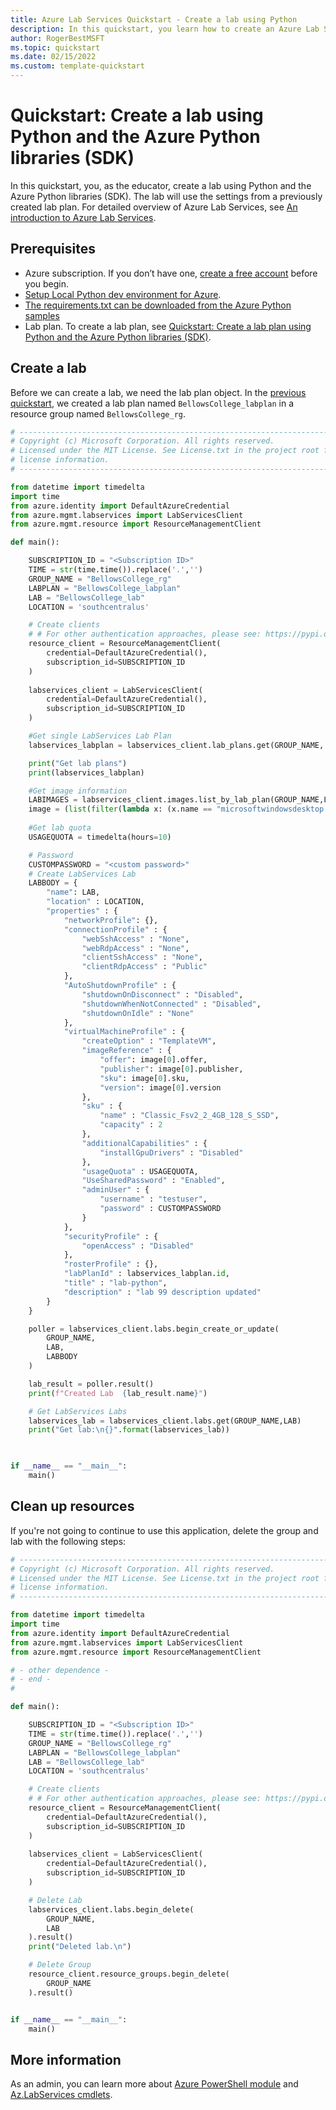 ```yaml
---
title: Azure Lab Services Quickstart - Create a lab using Python
description: In this quickstart, you learn how to create an Azure Lab Services lab using Python and the Azure Python libraries (SDK).
author: RogerBestMSFT
ms.topic: quickstart
ms.date: 02/15/2022
ms.custom: template-quickstart
---
```


# Quickstart: Create a lab using Python and the Azure Python libraries (SDK)

In this quickstart, you, as the educator, create a lab using Python and the Azure Python libraries (SDK).  The lab will use the settings from a previously created lab plan.  For detailed overview of Azure Lab Services, see [An introduction to Azure Lab Services](lab-services-overview.md).

## Prerequisites

- Azure subscription.  If you don’t have one, [create a free account](https://azure.microsoft.com/free/) before you begin.
- [Setup Local Python dev environment for Azure](https://docs.microsoft.com/azure/developer/python/configure-local-development-environment?tabs=windows%2Capt%2Ccmd).
- [The requirements.txt can be downloaded from the Azure Python samples](https://github.com/RogerBestMsft/azure-samples-python-management/blob/rbest_ALSSample/samples/labservices/requirements.txt)
- Lab plan. To create a lab plan, see [Quickstart: Create a lab plan using Python and the Azure Python libraries (SDK)](quick-create-lab-plan-python.md).

## Create a lab

Before we can create a lab, we need the lab plan object.  In the [previous quickstart](quick-create-lab-plan-python.md), we created a lab plan named `BellowsCollege_labplan` in a resource group named `BellowsCollege_rg`.

```python
# --------------------------------------------------------------------------
# Copyright (c) Microsoft Corporation. All rights reserved.
# Licensed under the MIT License. See License.txt in the project root for
# license information.
# --------------------------------------------------------------------------

from datetime import timedelta
import time
from azure.identity import DefaultAzureCredential
from azure.mgmt.labservices import LabServicesClient
from azure.mgmt.resource import ResourceManagementClient

def main():

    SUBSCRIPTION_ID = "<Subscription ID>"
    TIME = str(time.time()).replace('.','')
    GROUP_NAME = "BellowsCollege_rg"
    LABPLAN = "BellowsCollege_labplan"
    LAB = "BellowsCollege_lab"
    LOCATION = 'southcentralus'    

    # Create clients
    # # For other authentication approaches, please see: https://pypi.org/project/azure-identity/
    resource_client = ResourceManagementClient(
        credential=DefaultAzureCredential(),
        subscription_id=SUBSCRIPTION_ID
    )
    
    labservices_client = LabServicesClient(
        credential=DefaultAzureCredential(),
        subscription_id=SUBSCRIPTION_ID
    )

    #Get single LabServices Lab Plan
    labservices_labplan = labservices_client.lab_plans.get(GROUP_NAME, LABPLAN)

    print("Get lab plans")
    print(labservices_labplan)

    #Get image information
    LABIMAGES = labservices_client.images.list_by_lab_plan(GROUP_NAME,LABPLAN)
    image = (list(filter(lambda x: (x.name == "microsoftwindowsdesktop.windows-11.win11-21h2-pro"), LABIMAGES)))
    
    #Get lab quota
    USAGEQUOTA = timedelta(hours=10)

    # Password
    CUSTOMPASSWORD = "<custom password>"
    # Create LabServices Lab
    LABBODY = {
        "name": LAB,
        "location" : LOCATION,
        "properties" : {
            "networkProfile": {},
            "connectionProfile" : {
                "webSshAccess" : "None",
                "webRdpAccess" : "None",
                "clientSshAccess" : "None",
                "clientRdpAccess" : "Public"
            },
            "AutoShutdownProfile" : {
                "shutdownOnDisconnect" : "Disabled",
                "shutdownWhenNotConnected" : "Disabled",
                "shutdownOnIdle" : "None"
            },
            "virtualMachineProfile" : {
                "createOption" : "TemplateVM",
                "imageReference" : {
                    "offer": image[0].offer,
                    "publisher": image[0].publisher,
                    "sku": image[0].sku,
                    "version": image[0].version
                },
                "sku" : {
                    "name" : "Classic_Fsv2_2_4GB_128_S_SSD",
                    "capacity" : 2
                },
                "additionalCapabilities" : {
                    "installGpuDrivers" : "Disabled"
                },
                "usageQuota" : USAGEQUOTA,
                "UseSharedPassword" : "Enabled",
                "adminUser" : {
                    "username" : "testuser",
                    "password" : CUSTOMPASSWORD
                }
            },
            "securityProfile" : {
                "openAccess" : "Disabled"
            },
            "rosterProfile" : {},
            "labPlanId" : labservices_labplan.id,
            "title" : "lab-python",
            "description" : "lab 99 description updated"
        }
    }

    poller = labservices_client.labs.begin_create_or_update(
        GROUP_NAME,
        LAB,
        LABBODY
    )

    lab_result = poller.result()
    print(f"Created Lab  {lab_result.name}")

    # Get LabServices Labs
    labservices_lab = labservices_client.labs.get(GROUP_NAME,LAB)
    print("Get lab:\n{}".format(labservices_lab))
    


if __name__ == "__main__":
    main()


```

## Clean up resources

If you're not going to continue to use this application, delete
the group and lab with the following steps:

```python
# --------------------------------------------------------------------------
# Copyright (c) Microsoft Corporation. All rights reserved.
# Licensed under the MIT License. See License.txt in the project root for
# license information.
# --------------------------------------------------------------------------

from datetime import timedelta
import time
from azure.identity import DefaultAzureCredential
from azure.mgmt.labservices import LabServicesClient
from azure.mgmt.resource import ResourceManagementClient

# - other dependence -
# - end -
#

def main():

    SUBSCRIPTION_ID = "<Subscription ID>"
    TIME = str(time.time()).replace('.','')
    GROUP_NAME = "BellowsCollege_rg"
    LABPLAN = "BellowsCollege_labplan"
    LAB = "BellowsCollege_lab"
    LOCATION = 'southcentralus'    

    # Create clients
    # # For other authentication approaches, please see: https://pypi.org/project/azure-identity/
    resource_client = ResourceManagementClient(
        credential=DefaultAzureCredential(),
        subscription_id=SUBSCRIPTION_ID
    )
    
    labservices_client = LabServicesClient(
        credential=DefaultAzureCredential(),
        subscription_id=SUBSCRIPTION_ID
    )

    # Delete Lab
    labservices_client.labs.begin_delete(
        GROUP_NAME,
        LAB
    ).result()
    print("Deleted lab.\n")

    # Delete Group
    resource_client.resource_groups.begin_delete(
        GROUP_NAME
    ).result()


if __name__ == "__main__":
    main()
```

## More information

As an admin, you can learn more about [Azure PowerShell module](/powershell/azure) and [Az.LabServices cmdlets](/powershell/module/az.labservices/).
